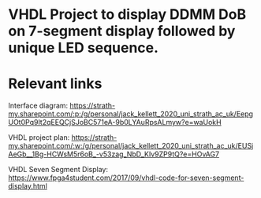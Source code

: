 # VHDL Project to display DDMM DoB on 7-segment display followed by unique LED sequence. 

# Relevant links

Interface diagram:
https://strath-my.sharepoint.com/:p:/g/personal/jack_kellett_2020_uni_strath_ac_uk/EepgUOt0Pq9It2qEEQCjSJoBC571eA-9b0LYAuRpsALmyw?e=waUokH

VHDL project plan:
https://strath-my.sharepoint.com/:w:/g/personal/jack_kellett_2020_uni_strath_ac_uk/EUSjAeGb__1Bg-HCWsM5r6oB_-v53zag_NbD_KIv9ZP9tQ?e=HOvAG7

VHDL Seven Segment Display:
https://www.fpga4student.com/2017/09/vhdl-code-for-seven-segment-display.html


